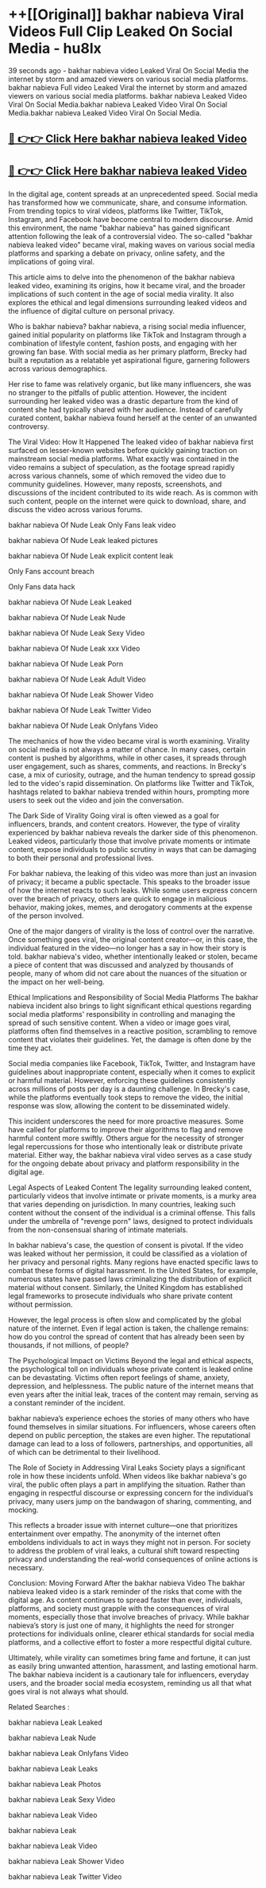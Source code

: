 # ++[[Original]] bakhar nabieva Viral Videos Full Clip Leaked On Social Media - hu8lx<br>

39 seconds ago - bakhar nabieva video Leaked Viral On Social Media the internet by storm and amazed viewers on various social media platforms.
bakhar nabieva Full video Leaked Viral the internet by storm and amazed viewers on various social media platforms. bakhar nabieva Leaked Video Viral On Social Media.bakhar nabieva Leaked Video Viral On Social Media.bakhar nabieva Leaked Video Viral On Social Media.<br>


## [🔴 👉👉 Click Here bakhar nabieva leaked Video ](https://onlyclips.site?title=bakhar_nabieva&ref=git)

## [🔴 👉👉 Click Here bakhar nabieva leaked Video ](https://onlyclips.site?title=bakhar_nabieva&ref=git)

In the digital age, content spreads at an unprecedented speed. Social media has transformed how we communicate, share, and consume information. From trending topics to viral videos, platforms like Twitter, TikTok, Instagram, and Facebook have become central to modern discourse. Amid this environment, the name "bakhar nabieva" has gained significant attention following the leak of a controversial video. The so-called "bakhar nabieva leaked video" became viral, making waves on various social media platforms and sparking a debate on privacy, online safety, and the implications of going viral.

This article aims to delve into the phenomenon of the bakhar nabieva leaked video, examining its origins, how it became viral, and the broader implications of such content in the age of social media virality. It also explores the ethical and legal dimensions surrounding leaked videos and the influence of digital culture on personal privacy.

Who is bakhar nabieva?
bakhar nabieva, a rising social media influencer, gained initial popularity on platforms like TikTok and Instagram through a combination of lifestyle content, fashion posts, and engaging with her growing fan base. With social media as her primary platform, Brecky had built a reputation as a relatable yet aspirational figure, garnering followers across various demographics.

Her rise to fame was relatively organic, but like many influencers, she was no stranger to the pitfalls of public attention. However, the incident surrounding her leaked video was a drastic departure from the kind of content she had typically shared with her audience. Instead of carefully curated content, bakhar nabieva found herself at the center of an unwanted controversy.

The Viral Video: How It Happened
The leaked video of bakhar nabieva first surfaced on lesser-known websites before quickly gaining traction on mainstream social media platforms. What exactly was contained in the video remains a subject of speculation, as the footage spread rapidly across various channels, some of which removed the video due to community guidelines. However, many reposts, screenshots, and discussions of the incident contributed to its wide reach. As is common with such content, people on the internet were quick to download, share, and discuss the video across various forums.

bakhar nabieva Of Nude Leak Only Fans leak video

bakhar nabieva Of Nude Leak leaked pictures

bakhar nabieva Of Nude Leak explicit content leak

Only Fans account breach

Only Fans data hack

bakhar nabieva Of Nude Leak Leaked

bakhar nabieva Of Nude Leak Nude

bakhar nabieva Of Nude Leak Sexy Video

bakhar nabieva Of Nude Leak xxx Video

bakhar nabieva Of Nude Leak Porn

bakhar nabieva Of Nude Leak Adult Video

bakhar nabieva Of Nude Leak Shower Video

bakhar nabieva Of Nude Leak Twitter Video

bakhar nabieva Of Nude Leak Onlyfans Video

The mechanics of how the video became viral is worth examining. Virality on social media is not always a matter of chance. In many cases, certain content is pushed by algorithms, while in other cases, it spreads through user engagement, such as shares, comments, and reactions. In Brecky's case, a mix of curiosity, outrage, and the human tendency to spread gossip led to the video's rapid dissemination. On platforms like Twitter and TikTok, hashtags related to bakhar nabieva trended within hours, prompting more users to seek out the video and join the conversation.

The Dark Side of Virality
Going viral is often viewed as a goal for influencers, brands, and content creators. However, the type of virality experienced by bakhar nabieva reveals the darker side of this phenomenon. Leaked videos, particularly those that involve private moments or intimate content, expose individuals to public scrutiny in ways that can be damaging to both their personal and professional lives.

For bakhar nabieva, the leaking of this video was more than just an invasion of privacy; it became a public spectacle. This speaks to the broader issue of how the internet reacts to such leaks. While some users express concern over the breach of privacy, others are quick to engage in malicious behavior, making jokes, memes, and derogatory comments at the expense of the person involved.

One of the major dangers of virality is the loss of control over the narrative. Once something goes viral, the original content creator—or, in this case, the individual featured in the video—no longer has a say in how their story is told. bakhar nabieva's video, whether intentionally leaked or stolen, became a piece of content that was discussed and analyzed by thousands of people, many of whom did not care about the nuances of the situation or the impact on her well-being.

Ethical Implications and Responsibility of Social Media Platforms
The bakhar nabieva incident also brings to light significant ethical questions regarding social media platforms' responsibility in controlling and managing the spread of such sensitive content. When a video or image goes viral, platforms often find themselves in a reactive position, scrambling to remove content that violates their guidelines. Yet, the damage is often done by the time they act.

Social media companies like Facebook, TikTok, Twitter, and Instagram have guidelines about inappropriate content, especially when it comes to explicit or harmful material. However, enforcing these guidelines consistently across millions of posts per day is a daunting challenge. In Brecky's case, while the platforms eventually took steps to remove the video, the initial response was slow, allowing the content to be disseminated widely.

This incident underscores the need for more proactive measures. Some have called for platforms to improve their algorithms to flag and remove harmful content more swiftly. Others argue for the necessity of stronger legal repercussions for those who intentionally leak or distribute private material. Either way, the bakhar nabieva viral video serves as a case study for the ongoing debate about privacy and platform responsibility in the digital age.

Legal Aspects of Leaked Content
The legality surrounding leaked content, particularly videos that involve intimate or private moments, is a murky area that varies depending on jurisdiction. In many countries, leaking such content without the consent of the individual is a criminal offense. This falls under the umbrella of "revenge porn" laws, designed to protect individuals from the non-consensual sharing of intimate materials.

In bakhar nabieva's case, the question of consent is pivotal. If the video was leaked without her permission, it could be classified as a violation of her privacy and personal rights. Many regions have enacted specific laws to combat these forms of digital harassment. In the United States, for example, numerous states have passed laws criminalizing the distribution of explicit material without consent. Similarly, the United Kingdom has established legal frameworks to prosecute individuals who share private content without permission.

However, the legal process is often slow and complicated by the global nature of the internet. Even if legal action is taken, the challenge remains: how do you control the spread of content that has already been seen by thousands, if not millions, of people?

The Psychological Impact on Victims
Beyond the legal and ethical aspects, the psychological toll on individuals whose private content is leaked online can be devastating. Victims often report feelings of shame, anxiety, depression, and helplessness. The public nature of the internet means that even years after the initial leak, traces of the content may remain, serving as a constant reminder of the incident.

bakhar nabieva’s experience echoes the stories of many others who have found themselves in similar situations. For influencers, whose careers often depend on public perception, the stakes are even higher. The reputational damage can lead to a loss of followers, partnerships, and opportunities, all of which can be detrimental to their livelihood.

The Role of Society in Addressing Viral Leaks
Society plays a significant role in how these incidents unfold. When videos like bakhar nabieva's go viral, the public often plays a part in amplifying the situation. Rather than engaging in respectful discourse or expressing concern for the individual’s privacy, many users jump on the bandwagon of sharing, commenting, and mocking.

This reflects a broader issue with internet culture—one that prioritizes entertainment over empathy. The anonymity of the internet often emboldens individuals to act in ways they might not in person. For society to address the problem of viral leaks, a cultural shift toward respecting privacy and understanding the real-world consequences of online actions is necessary.

Conclusion: Moving Forward After the bakhar nabieva Video
The bakhar nabieva leaked video is a stark reminder of the risks that come with the digital age. As content continues to spread faster than ever, individuals, platforms, and society must grapple with the consequences of viral moments, especially those that involve breaches of privacy. While bakhar nabieva’s story is just one of many, it highlights the need for stronger protections for individuals online, clearer ethical standards for social media platforms, and a collective effort to foster a more respectful digital culture.

Ultimately, while virality can sometimes bring fame and fortune, it can just as easily bring unwanted attention, harassment, and lasting emotional harm. The bakhar nabieva incident is a cautionary tale for influencers, everyday users, and the broader social media ecosystem, reminding us all that what goes viral is not always what should.

Related Searches :

bakhar nabieva Leak Leaked

bakhar nabieva Leak Nude

bakhar nabieva Leak Onlyfans Video

bakhar nabieva Leak Leaks

bakhar nabieva Leak Photos

bakhar nabieva Leak Sexy Video

bakhar nabieva Leak Video

bakhar nabieva Leak

bakhar nabieva Leak Video

bakhar nabieva Leak Shower Video

bakhar nabieva Leak Twitter Video

